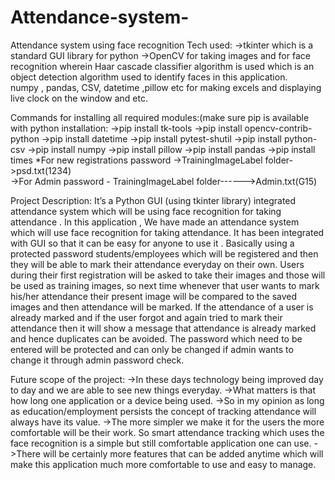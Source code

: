 # Attendance-system-
Attendance system using face recognition
Tech used:
->tkinter which is a standard GUI library for python
->OpenCV for taking images and for face recognition	wherein Haar cascade  classifier algorithm  is used which is an object detection algorithm used to identify faces in this application.     
numpy , pandas, CSV, datetime ,pillow etc for making excels and displaying live clock on the window and etc.


Commands for installing all required modules:(make sure pip is available with python installation:
->pip install tk-tools
->pip install opencv-contrib-python
->pip install datetime
->pip install pytest-shutil
->pip install python-csv
->pip install numpy
->pip install pillow
->pip install pandas
->pip install times
*For new registrations password 
->TrainingImageLabel folder->psd.txt(1234)                                                                    
->For Admin password - TrainingImageLabel folder------>Admin.txt(G15)

Project Description:
It’s a Python GUI (using tkinter library) integrated attendance system which  will be using face recognition for taking attendance . In this application , We have made an attendance system which will use face recognition for taking attendance. It has been integrated with GUI so that it can be easy for anyone to use it . 
Basically using a protected password students/employees which will be registered and then they will be able to mark their attendance everyday on their own.
Users during their first registration will be asked to take their images and those will be used as training images, so next time whenever that user wants to mark his/her attendance their present image will be compared to the saved images and then attendance will be marked.
If the attendance of a user is already marked and if the user forgot and again tried to mark their attendance then it will show a message that attendance is already marked and hence duplicates can be avoided.
The password which need to be entered will be protected and can only be changed if admin wants to change it through admin password check.


Future scope of the project:
->In these days technology being improved day to day and we are able to see new things everyday. 
->What matters is that how long one application or a device being used.
->So in my opinion as long as education/employment persists the concept of tracking attendance will always have its value.
->The more simpler we make it for the users the more comfortable will be their work. So smart attendance tracking which uses the face recognition is a simple but still comfortable application one can use.
->There will be certainly more features that can be added anytime which will make this application much more comfortable to use and easy to manage.




